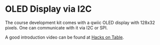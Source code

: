 # OLED Display via I2C

The course development kit comes with a qwiic OLED display with 128x32 pixels. One can communicate with it via I2C or SPI.

A good introduction video can be found at [Hacks on Table](https://youtu.be/z1Px6emHIeg).
